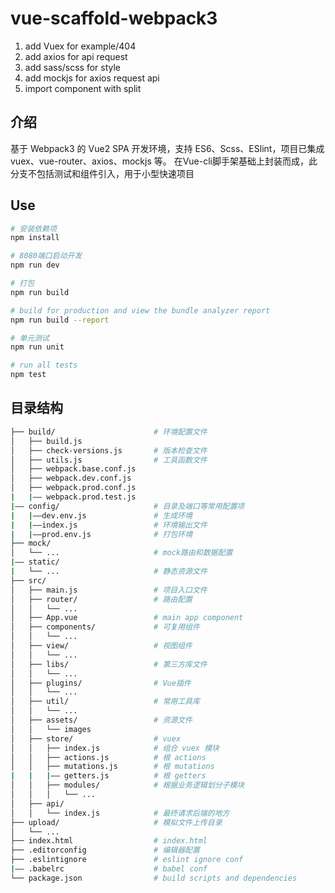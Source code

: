 # vue-scaffold-webpack3

1. add Vuex for example/404
3. add axios for api request
4. add sass/scss for style
5. add mockjs for axios request api
6. import component with split

## 介绍

基于 Webpack3 的 Vue2 SPA 开发环境，支持 ES6、Scss、ESlint，项目已集成 vuex、vue-router、axios、mockjs 等。
在Vue-cli脚手架基础上封装而成，此分支不包括测试和组件引入，用于小型快速项目

## Use

``` bash
# 安装依赖项
npm install

# 8080端口启动开发
npm run dev

# 打包
npm run build

# build for production and view the bundle analyzer report
npm run build --report

# 单元测试
npm run unit

# run all tests
npm test
```

## 目录结构

```bash
├── build/                      # 环境配置文件
│   ├── build.js
│   ├── check-versions.js       # 版本检查文件
│   ├── utils.js                # 工具函数文件
│   ├── webpack.base.conf.js
│   ├── webpack.dev.conf.js
│   ├── webpack.prod.conf.js
|   |—— webpack.prod.test.js
|—— config/                     # 目录及端口等常用配置项
|   |——dev.env.js               # 生成环境
|   |——index.js                 # 环境输出文件
|   |——prod.env.js              # 打包环境
├── mock/
│   └── ...                     # mock路由和数据配置
|—— static/                    
|   └── ...                     # 静态资源文件
├── src/
│   ├── main.js                 # 项目入口文件
│   ├── router/                 # 路由配置
│   │   └── ...
│   ├── App.vue                 # main app component
│   ├── components/             # 可复用组件
│   │   └── ...
│   ├── view/                   # 视图组件
│   │   └── ...
│   ├── libs/                   # 第三方库文件
│   │   └── ...
│   ├── plugins/                # Vue插件
│   │   └── ...
│   ├── util/                   # 常用工具库
│   │   └── ...
│   ├── assets/                 # 资源文件
│   │   └── images
│   ├── store/                  # vuex
│   │   ├── index.js            # 组合 vuex 模块
│   │   ├── actions.js          # 根 actions
│   │   ├── mutations.js        # 根 mutations
|   |   |—— getters.js          # 根 getters
│   │   ├── modules/            # 根据业务逻辑划分子模块
│   │   │   └── ...
│   ├── api/
│   │   └── index.js            # 最终请求后端的地方
├── upload/                     # 模拟文件上传目录
│   └── ...
├── index.html                  # index.html
├── .editorconfig               # 编辑器配置
├── .eslintignore               # eslint ignore conf
|—— .babelrc                    # babel conf
└── package.json                # build scripts and dependencies
```